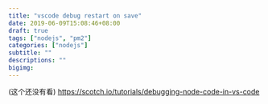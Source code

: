 ```yaml
---
title: "vscode debug restart on save"
date: 2019-06-09T15:08:46+08:00
draft: true
tags: ["nodejs", "pm2"]
categories: ["nodejs"]
subtitle: ""
descriptions: ""
bigimg:
---
```







(这个还没有看)
https://scotch.io/tutorials/debugging-node-code-in-vs-code
